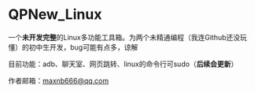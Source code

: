 # QPNew_Linux
一个**未开发完整**的Linux多功能工具箱。为两个未精通编程（我连Github还没玩懂）的初中生开发，bug可能有点多，谅解

目前功能：adb、聊天室、网页跳转、linux的命令行可sudo（**后续会更新**）

作者邮箱：maxnb666@qq.com
